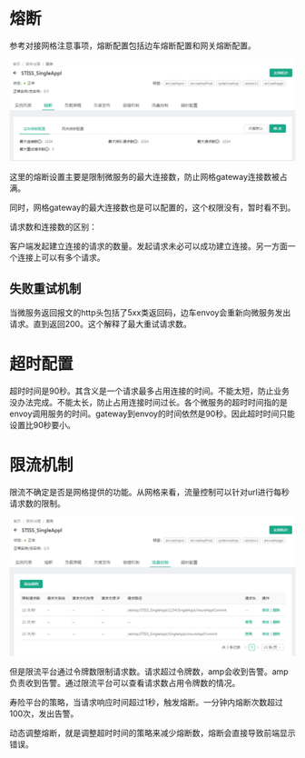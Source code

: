 # 熔断

参考对接网格注意事项，熔断配置包括边车熔断配置和网关熔断配置。

![image-20220707105439940](../../../../img/image-20220707105439940.png)

这里的熔断设置主要是限制微服务的最大连接数，防止网格gateway连接数被占满。

同时，网格gateway的最大连接数也是可以配置的，这个权限没有，暂时看不到。

请求数和连接数的区别：

客户端发起建立连接的请求的数量。发起请求未必可以成功建立连接。另一方面一个连接上可以有多个请求。



## 失败重试机制



当微服务返回报文的http头包括了5xx类返回码，边车envoy会重新向微服务发出请求。直到返回200。这个解释了最大重试请求数。



# 超时配置

超时时间是90秒。其含义是一个请求最多占用连接的时间。不能太短，防止业务没办法完成。不能太长，防止占用连接时间过长。各个微服务的超时时间指的是envoy调用服务的时间。gateway到envoy的时间依然是90秒。因此超时时间只能设置比90秒要小。





# 限流机制

限流不确定是否是网格提供的功能。从网格来看，流量控制可以针对url进行每秒请求数的限制。

![image-20220707111432254](../../../../img/image-20220707111432254.png)

但是限流平台通过令牌数限制请求数。请求超过令牌数，amp会收到告警。amp负责收到告警。通过限流平台可以查看请求数占用令牌数的情况。

寿险平台的策略，当请求响应时间超过1秒，触发熔断。一分钟内熔断次数超过100次，发出告警。

动态调整熔断，就是调整超时时间的策略来减少熔断数，熔断会直接导致前端显示错误。

